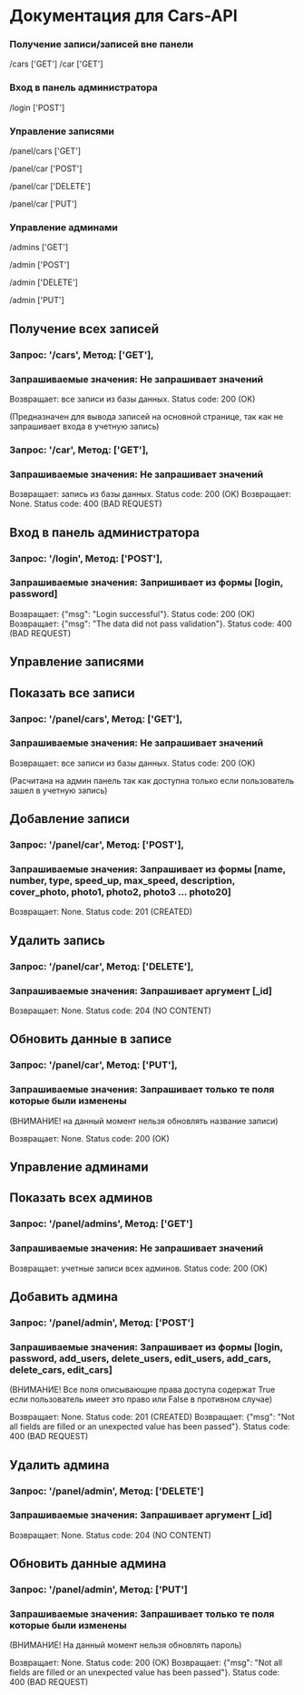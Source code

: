 # Документация для Cars-API

### Получение записи/записей вне панели
/cars ['GET']
/car ['GET']

### Вход в панель администратора
/login ['POST']

### Управление записями
/panel/cars ['GET']

/panel/car ['POST']

/panel/car ['DELETE']

/panel/car ['PUT']

### Управление админами
/admins ['GET']

/admin ['POST']

/admin ['DELETE']

/admin ['PUT']


## Получение всех записей
  ### Запрос: '/cars', Метод: ['GET'],
  ### Запрашиваемые значения: Не запрашивает значений
  Возвращает: все записи из базы данных. Status code: 200 (OK)
  
  (Предназначен для вывода записей на основной странице, так как не запрашивает входа в учетную запись)


  ### Запрос: '/car', Метод: ['GET'],
  ### Запрашиваемые значения: Не запрашивает значений
  Возвращает: запись из базы данных. Status code: 200 (OK)
  Возвращает: None. Status code: 400 (BAD REQUEST)



## Вход в панель администратора
  ### Запрос: '/login', Метод: ['POST'],
  ### Запрашиваемые значения: Запришивает из формы [login, password]
  Возвращает: {"msg": "Login successful"}. Status code: 200 (OK)
  Возвращает: {"msg": "The data did not pass validation"}. Status code: 400 (BAD REQUEST)



## Управление записями

  ## Показать все записи
  
  ### Запрос: '/panel/cars', Метод: ['GET'],
  ### Запрашиваемые значения: Не запрашивает значений
  Возвращает: все записи из базы данных. Status code: 200 (OK)
  
  (Расчитана на админ панель так как доступна только если пользователь зашел в учетную запись)

      
  ## Добавление записи
  
  ### Запрос: '/panel/car', Метод: ['POST'],
  ### Запрашиваемые значения: Запрашивает из формы [name, number, type, speed_up, max_speed, description, cover_photo, photo1, photo2, photo3 ... photo20]
  Возвращает: None. Status code: 201 (CREATED)

      
  ## Удалить запись
  
  ### Запрос: '/panel/car', Метод: ['DELETE'],
  ### Запрашиваемые значения: Запрашивает аргумент [_id]
  Возвращает: None. Status code: 204 (NO CONTENT)

      
  ## Обновить данные в записе
  ### Запрос: '/panel/car', Метод: ['PUT'],
  ### Запрашиваемые значения: Запрашивает только те поля которые были изменены 
  (ВНИМАНИЕ! на данный момент нельзя обновлять название записи)
  
  Возвращает: None. Status code: 200 (OK)



## Управление админами

  ## Показать всех админов
  ### Запрос: '/panel/admins', Метод: ['GET']
  ### Запрашиваемые значения: Не запрашивает значений
  Возвращает: учетные записи всех админов. Status code: 200 (OK)

  
  ## Добавить админа
  ### Запрос: '/panel/admin', Метод: ['POST']
  ### Запрашиваемые значения: Запрашивает из формы [login, password, add_users, delete_users, edit_users, add_cars, delete_cars, edit_cars]
  (ВНИМАНИЕ! Все поля описывающие права доступа содержат True если пользователь имеет это право или False в противном случае)
  
  Возвращает: None. Status code: 201 (CREATED)
  Возвращает: {"msg": "Not all fields are filled or an unexpected value has been passed"}. Status code: 400 (BAD REQUEST)

  
  ## Удалить админа
  ### Запрос: '/panel/admin', Метод: ['DELETE']
  ### Запрашиваемые значения: Запрашивает аргумент [_id]

  Возвращает: None. Status code: 204 (NO CONTENT)

  
  ## Обновить данные админа
  ### Запрос: '/panel/admin', Метод: ['PUT']
  ### Запрашиваемые значения: Запрашивает только те поля которые были изменены
  (ВНИМАНИЕ! На данный момент нельзя обновлять пароль)
  
  Возвращает: None. Status code: 200 (OK)
  Возвращает: {"msg": "Not all fields are filled or an unexpected value has been passed"}. Status code: 400 (BAD REQUEST)
  
